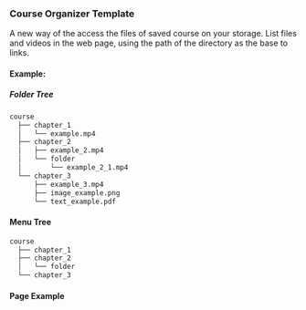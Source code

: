 ### Course Organizer Template
A new way of the access the files of saved course on your storage.
List files and videos in the web page, using the path of the directory as the base to links.

#### Example:
##### Folder Tree
```bash
course
  ├── chapter_1
  │   └── example.mp4
  ├── chapter_2
  │   ├── example_2.mp4
  │   └── folder
  │       └── example_2_1.mp4
  └── chapter_3
      ├── example_3.mp4
      ├── image_example.png
      └── text_example.pdf
```

#### Menu Tree
``` bash
course
  ├── chapter_1
  ├── chapter_2
  │   └── folder   
  └── chapter_3
```

#### Page Example
